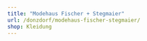 ```yaml
---
title: "Modehaus Fischer + Stegmaier"
url: /donzdorf/modehaus-fischer-stegmaier/
shop: Kleidung
---
```

